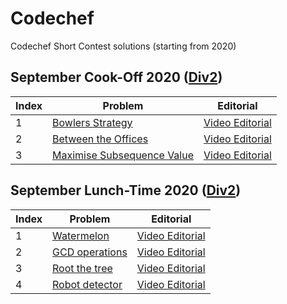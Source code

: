 # Codechef
Codechef Short Contest solutions (starting from 2020)
## September Cook-Off 2020 (<a href="https://www.codechef.com/COOK122B">Div2</a>)
| Index | Problem | Editorial |  
| --- | --- | --- | 
| 1 | [Bowlers Strategy](https://www.codechef.com/COOK122B/problems/BOWLERS) | [Video Editorial](https://www.youtube.com/watch?v=KIwEvwg5pTs) |  
| 2 | [Between the Offices](https://codeforces.com/problemset/problem/867/A) | [Video Editorial](https://www.youtube.com/watch?v=VCSUDyzgSL8&t=2245s) |  
| 3 | [Maximise Subsequence Value](https://www.codechef.com/COOK122A/problems/MVAL) | [Video Editorial](https://www.youtube.com/watch?v=Uvs0kDjhwkM) |

## September Lunch-Time 2020 (<a href="https://www.codechef.com/LTIME88B">Div2</a>)
| Index | Problem | Editorial |  
| --- | --- | --- | 
| 1 | [Watermelon ](https://www.codechef.com/LTIME88B/problems/WATMELON) | [Video Editorial](https://youtu.be/sb87a-G-lSU) |  
| 2 | [GCD operations](https://www.codechef.com/LTIME88B/problems/GCDOPS) | [Video Editorial](https://youtu.be/-p9h9ZIoHD0) | 
| 3 | [Root the tree](https://www.codechef.com/problems/ROOTTREE) | [Video Editorial](https://www.youtube.com/watch?v=Joezp9YzE5M) |
| 4 | [Robot detector](https://www.codechef.com/problems/UKROBOT) | [Video Editorial](https://www.youtube.com/watch?v=OJCAwjHN3S8) |
